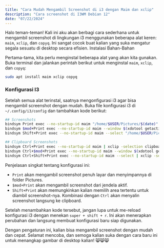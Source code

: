 ```yaml
---
title: "Cara Mudah Mengambil Screenshot di i3 dengan Maim dan xclip"
description: "Cara screenshot di I3WM Debian 12"
date: "07/22/2024"
---
```


Halo teman-teman! Kali ini aku akan berbagi cara sederhana untuk mengambil screenshot di lingkungan i3 menggunakan beberapa alat keren: `maim`, `xclip`, dan `copyq`. Ini sangat cocok buat kalian yang suka mengatur segala sesuatu di desktop secara efisien.
Instalasi Bahan-Bahan

Pertama-tama, kita perlu menginstal beberapa alat yang akan kita gunakan. Buka terminal dan jalankan perintah berikut untuk menginstal `maim`, `xclip`, dan `copyq`:

```bash
sudo apt install maim xclip copyq
```

### Konfigurasi I3

Setelah semua alat terinstal, saatnya mengonfigurasi i3 agar bisa mengambil screenshot dengan mudah. Buka file konfigurasi i3 di `~/.config/i3/config` dan tambahkan kode berikut:

```bash
## Screenshots
bindsym Print exec --no-startup-id maim "/home/$USER/Pictures/$(date)"
bindsym $mod+Print exec --no-startup-id maim --window $(xdotool getactivewindow) "/home/$USER/Pictures/$(date)"
bindsym Shift+Print exec --no-startup-id maim --select "/home/$USER/Pictures/$(date)"

## Clipboard Screenshots
bindsym Ctrl+Print exec --no-startup-id maim | xclip -selection clipboard -t image/png
bindsym Ctrl+$mod+Print exec --no-startup-id maim --window $(xdotool getactivewindow) | xclip -selection clipboard -t image/png
bindsym Ctrl+Shift+Print exec --no-startup-id maim --select | xclip -selection clipboard -t image/png
```
Penjelasan singkat tentang konfigurasi ini:

- `Print` akan mengambil screenshot penuh layar dan menyimpannya di folder Pictures.
- `$mod+Print` akan mengambil screenshot dari jendela aktif.
- `Shift+Print` akan memungkinkan kalian memilih area tertentu untuk diambil screenshot-nya. Kombinasi dengan `Ctrl` akan menyalin screenshot langsung ke clipboard.

Setelah menambahkan kode tersebut, jangan lupa untuk me-reload konfigurasi i3 dengan menekan `super + shift + r`. Ini akan menerapkan perubahan dan langsung membuat konfigurasi baru siap digunakan.

Dengan pengaturan ini, kalian bisa mengambil screenshot dengan mudah dan cepat. Selamat mencoba, dan semoga kalian suka dengan cara baru ini untuk menangkap gambar di desktop kalian! 😸😸😸